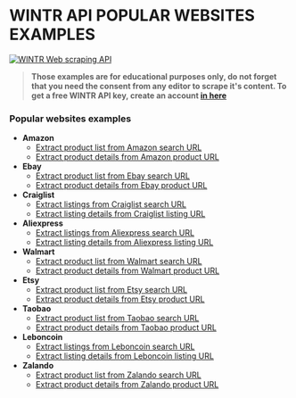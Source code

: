 # WINTR API POPULAR WEBSITES EXAMPLES

[![WINTR Web scraping API](https://www.wintr.com/app/template/favicon.png)](https://www.wintr.com/)

> **Those examples are for educational purposes only, do not forget that you need the consent from any editor to scrape it's content. To get a free WINTR API key, create an account [in here](https://www.wintr.com/)**

### Popular websites examples

  - **Amazon**
    - [Extract product list from Amazon search URL](https://www.wintr.com/)
    - [Extract product details from Amazon product URL](https://www.wintr.com/)
  - **Ebay**
    - [Extract product list from Ebay search URL](https://www.wintr.com/)
    - [Extract product details from Ebay product URL](https://www.wintr.com/)
  - **Craiglist**
    - [Extract listings from Craiglist search URL](https://www.wintr.com/)
    - [Extract listing details from Craiglist listing URL](https://www.wintr.com/)
  - **Aliexpress**
    - [Extract listings from Aliexpress search URL](https://www.wintr.com/)
    - [Extract listing details from Aliexpress listing URL](https://www.wintr.com/)
  - **Walmart**
    - [Extract product list from Walmart search URL](https://www.wintr.com/)
    - [Extract product details from Walmart product URL](https://www.wintr.com/)
  - **Etsy**
    - [Extract product list from Etsy search URL](https://www.wintr.com/)
    - [Extract product details from Etsy product URL](https://www.wintr.com/)
  - **Taobao**
    - [Extract product list from Taobao search URL](https://www.wintr.com/)
    - [Extract product details from Taobao product URL](https://www.wintr.com/)
  - **Leboncoin**
    - [Extract listings from Leboncoin search URL](https://www.wintr.com/)
    - [Extract listing details from Leboncoin listing URL](https://www.wintr.com/)
  - **Zalando**
    - [Extract product list from Zalando search URL](https://www.wintr.com/)
    - [Extract product details from Zalando product URL](https://www.wintr.com/)
